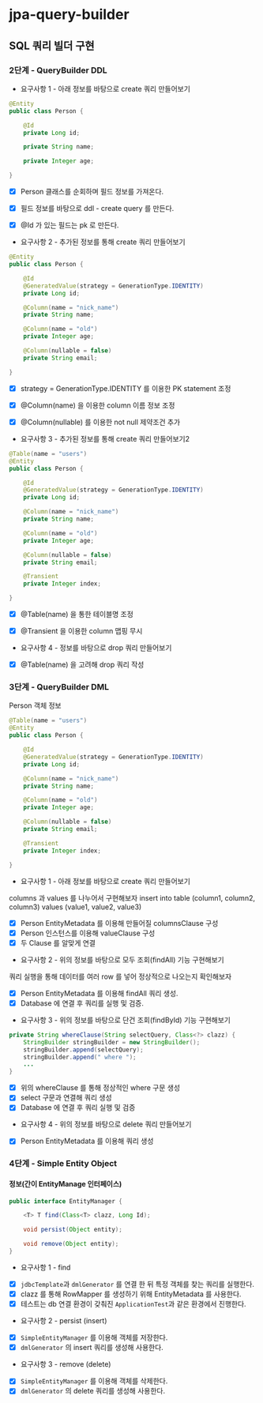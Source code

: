# jpa-query-builder

## SQL 쿼리 빌더 구현

### 2단계 - QueryBuilder DDL

- 요구사항 1 - 아래 정보를 바탕으로 create 쿼리 만들어보기
```java
@Entity
public class Person {

    @Id
    private Long id;

    private String name;

    private Integer age;

}
```
- [x] Person 클래스를 순회하며 필드 정보를 가져온다.
- [x] 필드 정보를 바탕으로 ddl - create query 를 만든다.
- [x] @Id 가 있는 필드는 pk 로 만든다.


- 요구사항 2 - 추가된 정보를 통해 create 쿼리 만들어보기
```java
@Entity
public class Person {

    @Id
    @GeneratedValue(strategy = GenerationType.IDENTITY)
    private Long id;

    @Column(name = "nick_name")
    private String name;

    @Column(name = "old")
    private Integer age;

    @Column(nullable = false)
    private String email;

}
```
- [x] strategy = GenerationType.IDENTITY 를 이용한 PK statement 조정
- [x] @Column(name) 을 이용한 column 이름 정보 조정
- [x] @Column(nullable) 를 이용한 not null 제약조건 추가


- 요구사항 3 - 추가된 정보를 통해 create 쿼리 만들어보기2
```java
@Table(name = "users")
@Entity
public class Person {

    @Id
    @GeneratedValue(strategy = GenerationType.IDENTITY)
    private Long id;

    @Column(name = "nick_name")
    private String name;

    @Column(name = "old")
    private Integer age;

    @Column(nullable = false)
    private String email;

    @Transient
    private Integer index;

}
```
- [x] @Table(name) 을 통한 테이블명 조정
- [x] @Transient 을 이용한 column 맵핑 무시


- 요구사항 4 - 정보를 바탕으로 drop 쿼리 만들어보기
- [x] @Table(name) 을 고려해 drop 쿼리 작성

### 3단계 - QueryBuilder DML
Person 객체 정보
```java
@Table(name = "users")
@Entity
public class Person {

    @Id
    @GeneratedValue(strategy = GenerationType.IDENTITY)
    private Long id;

    @Column(name = "nick_name")
    private String name;

    @Column(name = "old")
    private Integer age;

    @Column(nullable = false)
    private String email;

    @Transient
    private Integer index;

}
```

- 요구사항 1 - 아래 정보를 바탕으로 create 쿼리 만들어보기

columns 과 values 를 나누어서 구현해보자
insert into table (column1, column2, column3) values (value1, value2, value3)
- [x] Person EntityMetadata 를 이용해 만들어질 columnsClause 구성
- [x] Person 인스턴스를 이용해 valueClause 구성
- [x] 두 Clause 를 알맞게 연결

- 요구사항 2 - 위의 정보를 바탕으로 모두 조회(findAll) 기능 구현해보기

쿼리 실행을 통해 데이터를 여러 row 를 넣어 정상적으로 나오는지 확인해보자
- [x] Person EntityMetadata 를 이용해 findAll 쿼리 생성.
- [x] Database 에 연결 후 쿼리를 실행 및 검증.

- 요구사항 3 - 위의 정보를 바탕으로 단건 조회(findById) 기능 구현해보기
```java
private String whereClause(String selectQuery, Class<?> clazz) {
    StringBuilder stringBuilder = new StringBuilder();
    stringBuilder.append(selectQuery);
    stringBuilder.append(" where ");
    ...
}
```
- [x] 위의 whereClause 를 통해 정상적인 where 구문 생성
- [x] select 구문과 연결해 쿼리 생성
- [x] Database 에 연결 후 쿼리 실행 및 검증

- 요구사항 4 - 위의 정보를 바탕으로 delete 쿼리 만들어보기
- [x] Person EntityMetadata 를 이용해 쿼리 생성

### 4단계 - Simple Entity Object
#### 정보(간이 EntityManage 인터페이스)
```java
public interface EntityManager {

    <T> T find(Class<T> clazz, Long Id);

    void persist(Object entity);

    void remove(Object entity);
}
```
- 요구사항 1 - find

- [x] `jdbcTemplate`과 `dmlGenerator` 를 연결 한 뒤 특정 객체를 찾는 쿼리를 실행한다. 
- [x] clazz 를 통해 RowMapper 를 생성하기 위해 EntityMetadata 를 사용한다.
- [x] 테스트는 db 연결 환경이 갖춰진 `ApplicationTest`과 같은 환경에서 진행한다.

- 요구사항 2 - persist (insert)

- [x] `SimpleEntityManager` 를 이용해 객체를 저장한다.
- [x] `dmlGenerator` 의 insert 쿼리를 생성해 사용한다.

- 요구사항 3 - remove (delete)

- [x] `SimpleEntityManager` 를 이용해 객체를 삭제한다.
- [x] `dmlGenerator` 의 delete 쿼리를 생성해 사용한다.

